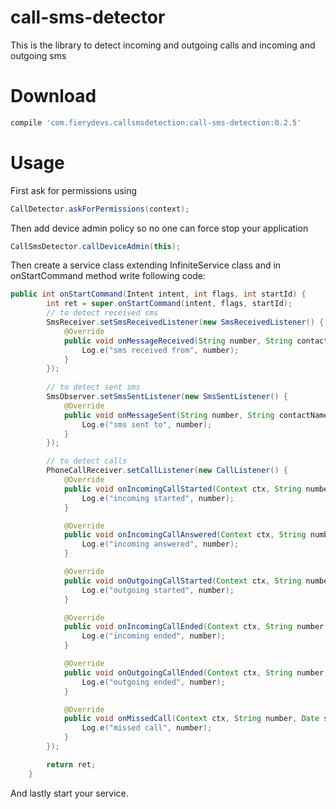 # call-sms-detector
This is the library to detect incoming and outgoing calls and incoming and outgoing sms

# Download
```groovy
compile 'com.fierydevs.callsmsdetection:call-sms-detection:0.2.5'
```

# Usage

First ask for permissions using 
```java
CallDetector.askForPermissions(context);
```

Then add device admin policy so no one can force stop your application
```java
CallSmsDetector.callDeviceAdmin(this);
```

Then create a service class extending InfiniteService class and in onStartCommand method write following code:
```java
public int onStartCommand(Intent intent, int flags, int startId) {
        int ret = super.onStartCommand(intent, flags, startId);
        // to detect received sms
        SmsReceiver.setSmsReceivedListener(new SmsReceivedListener() {
            @Override
            public void onMessageReceived(String number, String contactName, String messageText, long timestamp) {
                Log.e("sms received from", number);
            }
        });
        
        // to detect sent sms
        SmsObserver.setSmsSentListener(new SmsSentListener() {
            @Override
            public void onMessageSent(String number, String contactName, String messageText, long timestamp) {
                Log.e("sms sent to", number);
            }
        });

        // to detect calls
        PhoneCallReceiver.setCallListener(new CallListener() {
            @Override
            public void onIncomingCallStarted(Context ctx, String number, Date start, String contactName) {
                Log.e("incoming started", number);
            }

            @Override
            public void onIncomingCallAnswered(Context ctx, String number, Date start, String contactName) {
                Log.e("incoming answered", number);
            }

            @Override
            public void onOutgoingCallStarted(Context ctx, String number, Date start, String contactName) {
                Log.e("outgoing started", number);
            }

            @Override
            public void onIncomingCallEnded(Context ctx, String number, Date start, Date end, File recordedFile) {
                Log.e("incoming ended", number);
            }

            @Override
            public void onOutgoingCallEnded(Context ctx, String number, Date start, Date end, File recordedFile) {
                Log.e("outgoing ended", number);
            }

            @Override
            public void onMissedCall(Context ctx, String number, Date start, String contactName) {
                Log.e("missed call", number);
            }
        });

        return ret;
    }
```

And lastly start your service.
